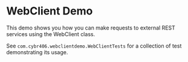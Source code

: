 # WebClient Demo

This demo shows you how you can make requests to external REST services using the WebClient class.

See `com.cybr406.webclientdemo.WebClientTests` for a collection of test demonstrating its usage.